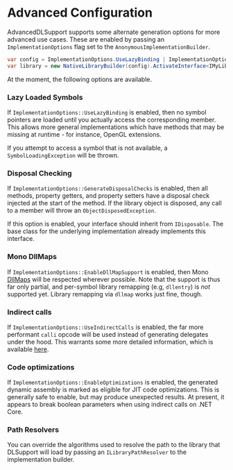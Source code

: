 Advanced Configuration
======================

AdvancedDLSupport supports some alternate generation options for more advanced use cases. These are enabled by passing 
an `ImplementationOptions` flag set to the `AnonymousImplementationBuilder`.

```c#
var config = ImplementationOptions.UseLazyBinding | ImplementationOptions.GenerateDisposalChecks;
var library = new NativeLibraryBuilder(config).ActivateInterface<IMyLibrary>(LibraryName);
```

At the moment, the following options are available.

### Lazy Loaded Symbols
If `ImplementationOptions::UseLazyBinding` is enabled, then no symbol pointers are loaded until you actually access the 
corresponding member. This allows more general implementations which have methods that may be missing at runtime - for 
instance, OpenGL extensions.

If you attempt to access a symbol that is not available, a `SymbolLoadingException` will be thrown.

### Disposal Checking
If `ImplementationOptions::GenerateDisposalChecks` is enabled, then all methods, property getters, and property setters 
have a disposal check injected at the start of the method. If the library object is disposed, any call to a member will 
throw an `ObjectDisposedException`.

If this option is enabled, your interface should inherit from `IDisposable`. The base class for the underlying 
implementation already implements this interface.

### Mono DllMaps
If `ImplementationOptions::EnableDllMapSupport` is enabled, then Mono [DllMaps][1] will be respected wherever possible. 
Note that the support is thus far only partial, and per-symbol library remapping (e.g, `dllentry`) is *not* supported 
yet. Library remapping via `dllmap` works just fine, though.

### Indirect calls
If `ImplementationOptions::UseIndirectCalls` is enabled, the far more performant `calli` opcode will be used instead of 
generating delegates under the hood. This warrants some more detailed information, which is available [here][2].

### Code optimizations
If `ImplementationOptions::EnableOptimizations` is enabled, the generated dynamic assembly is marked as eligible for 
JIT code optimizations. This is generally safe to enable, but may produce unexpected results. At present, it appears to 
break boolean parameters when using indirect calls on .NET Core.

### Path Resolvers
You can override the algorithms used to resolve the path to the library that DLSupport will load by passing an 
`ILibraryPathResolver` to the implementation builder.

[1]: http://www.mono-project.com/docs/advanced/pinvoke/dllmap
[2]: indirect-calling.md